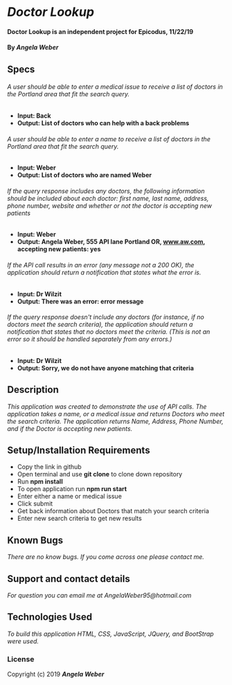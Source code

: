 # _Doctor Lookup_

#### **Doctor Lookup is an independent project for Epicodus, 11/22/19**

#### By _**Angela Weber**_

## Specs

###### A user should be able to enter a medical issue to receive a list of doctors in the Portland area that fit the search query.
* __Input: Back__
* __Output: List of doctors who can help with a back problems__

###### A user should be able to enter a name to receive a list of doctors in the Portland area that fit the search query.
* __Input: Weber__
* __Output: List of doctors who are named Weber__

###### If the query response includes any doctors, the following information should be included about each doctor: first name, last name, address, phone number, website and whether or not the doctor is accepting new patients
* __Input: Weber__
* __Output: Angela Weber, 555 API lane Portland OR, www.aw.com, accepting new patients: yes__

###### If the API call results in an error (any message not a 200 OK), the application should return a notification that states what the error is.
* __Input: Dr Wilzit__
* __Output: There was an error: error message__

###### If the query response doesn't include any doctors (for instance, if no doctors meet the search criteria), the application should return a notification that states that no doctors meet the criteria. (This is not an error so it should be handled separately from any errors.)
* __Input: Dr Wilzit__
* __Output: Sorry, we do not have anyone matching that criteria__


## Description
  _This application was created to demonstrate the use of API calls. The application takes a name, or a medical issue and returns Doctors who meet the search criteria. The application returns Name, Address, Phone Number, and if the Doctor is accepting new patients._

## Setup/Installation Requirements

* Copy the link in github
* Open terminal and use __git clone__ to clone down repository
* Run __npm install__
* To open application run __npm run start__
* Enter either a name or medical issue
* Click submit
* Get back information about Doctors that match your search criteria
* Enter new search criteria to get new results


## Known Bugs

_There are no know bugs. If you come across one please contact me._

## Support and contact details

_For question you can email me at AngelaWeber95@hotmail.com_

## Technologies Used

_To build this application HTML, CSS, JavaScript, JQuery, and BootStrap were used._

### License

Copyright (c) 2019 **_Angela Weber_**
